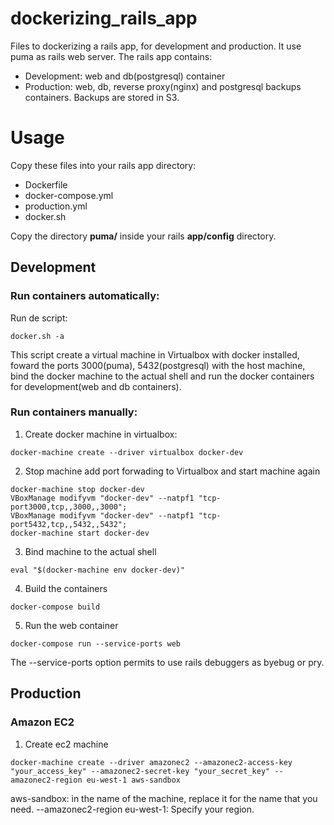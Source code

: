 # dockerizing_rails_app
Files to dockerizing a rails app, for development and production. It use puma as rails web server. The rails app contains:
- Development: web and db(postgresql) container
- Production:  web, db, reverse proxy(nginx) and postgresql backups containers. Backups are stored in S3.

# Usage
Copy these files into your rails app directory:
* Dockerfile
* docker-compose.yml
* production.yml
* docker.sh

Copy the directory **puma/** inside your rails **app/config** directory.

## Development
### Run containers automatically:
Run de script:
```
docker.sh -a
```
This script create a virtual machine in Virtualbox with docker installed, foward the ports 3000(puma), 5432(postgresql) with the host machine,
bind the docker machine to the actual shell and run the docker containers for development(web and db containers).

### Run containers manually:
1. Create docker machine in virtualbox:
```
docker-machine create --driver virtualbox docker-dev
```
2. Stop machine add port forwading to Virtualbox and start machine again
```
docker-machine stop docker-dev
VBoxManage modifyvm "docker-dev" --natpf1 "tcp-port3000,tcp,,3000,,3000";
VBoxManage modifyvm "docker-dev" --natpf1 "tcp-port5432,tcp,,5432,,5432";
docker-machine start docker-dev
```
3. Bind machine to the actual shell
```
eval "$(docker-machine env docker-dev)"
```
4. Build the containers
```
docker-compose build
```
5. Run the web container
```
docker-compose run --service-ports web
```
The --service-ports option permits to use rails debuggers as byebug or pry.

## Production

### Amazon EC2
1. Create ec2 machine
```
docker-machine create --driver amazonec2 --amazonec2-access-key "your_access_key" --amazonec2-secret-key "your_secret_key" --amazonec2-region eu-west-1 aws-sandbox
```
aws-sandbox: in the name of the machine, replace it for the name that you need.
--amazonec2-region eu-west-1: Specify your region.
